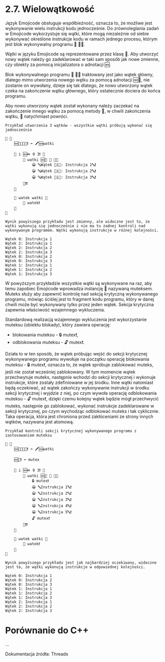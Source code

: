 # 2.7. Wielowątkowość

Język Emojicode obsługuje współbieżność, oznacza to, że możliwe jest wykonywanie wielu instrukcji kodu jednocześnie. 
Do zrównoleglania zadań w Emojicode wykorzystuje się wątki, które mogą niezależnie od siebie wykonywać określone instrukcje kodu w ramach jednego procesu, którym jest blok wykonywalny programu 🏁 🍇🍉.

Wątki w języku Emojicode są reprezentowane przez klasę 🧵.
Aby utworzyć nowy wątek należy go zadeklarować w taki sam sposób jak nowe zmienne, czy obiekty za pomocą inicjalizatora o adnotacji 🆕.

Blok wykonywalnego programu 🏁 🍇🍉 traktowany jest jako wątek główny, dlatego mimo utworzenia nowego wątku za pomocą adnotacji 🆕🧵, nie zostanie on wywołany, dzieje się tak dlatego, że nowo utworzony wątek czeka na zakończenie wątku głównego, który ostatecznie dociera do końca programu.

Aby nowo utworzony wątek został wykonany należy zaczekać na zakończenie innego wątku za pomocą metody 🛂, w chwili zakończenia wątku, 🛂 natychmiast powróci. 

```
Przykład utworzenia 3 wątków - wszystkie wątki próbują wykonać się jednocześnie

🏁 🍇
    🆕🍨🐚🧵🍆❗️ ➡️ 🖍🆕watki

    🔂 i 🆕⏩ 0 3❗️ 🍇
        🐻 watki 🆕🧵 🍇 🎍🥡
            😀 🔤Wątek 🧲i🧲: Instrukcja 1🔤❗️
            😀 🔤Wątek 🧲i🧲: Instrukcja 2🔤❗️
            😀 🔤Wątek 🧲i🧲: Instrukcja 3🔤❗️
        🍉❗️❗️
    🍉

    🔂 watek watki 🍇
        🛂 watek❗️
    🍉
🍉

Wynik powyższego przykładu jest zmienny, ale widoczne jest to, że wątki wykonują się jednocześnie i nie ma tu żadnej kontroli nad wykonywanym programem. Wątki wykonują instrukcje w różnej kolejności.

Wątek 0: Instrukcja 1
Wątek 2: Instrukcja 1
Wątek 2: Instrukcja 2
Wątek 2: Instrukcja 3
Wątek 0: Instrukcja 2
Wątek 0: Instrukcja 3
Wątek 1: Instrukcja 1
Wątek 1: Instrukcja 2
Wątek 1: Instrukcja 3
```

W powyższym przykładzie wszystkie wątki są wykonywane na raz, aby temu zapobiec Emojicode wprowadza instancję 🔐 nazywaną muteksem. Muteks służy aby zapewnić kontrolę nad sekcją krytyczną wykonywanego programu, mówiąc ściślej jest to fragment kodu programu, który w danej chwili może być wykonywany tylko przez jeden wątek. Sekcja krytyczna zapewnia właściwość wzajemnego wykluczenia.

Standardową realizacją wzajemnego wykluczenia jest wykorzystanie muteksu (obiektu blokady), który zawiera operację:
* blokowania muteksu - 🔒 mutex❗️,
* odblokowania muteksu - 🔓 mutex❗️.

Działa to w ten sposób, że wątek próbując wejść do sekcji krytycznej wykonywanego programu wywołuje na początku operację blokowania muteksu - 🔒 mutex❗️, oznacza to, że wątek spróbuje zablokować muteks, jeśli nie został wcześniej zablokowany. W tym momencie wątek przechwytuje muteks, następnie wchodzi do sekcji krytycznej i wykonuje instrukcje, które zostały zdefiniowane w jej środku. Inne wątki natomiast będą oczekiwać, aż wątek zakończy wykonywanie instrukcji w środku sekcji krytycznej i wyjdzie z niej, po czym wywoła operację odblokowania muteksu - 🔓 mutex❗️, dzięki czemu kolejny wątek będzie mógł przechwycić muteks, następnie go zablokować, wykonać instrukcje zadeklarowane w sekcji krytycznej, po czym wychodząc odblokować muteks i tak cyklicznie.
Taka operacja, która jest chroniona przed zakłóceniami ze strony innych wątków, nazywana jest atomową.

```
Przykład kontroli sekcji krytycznej wykonywanego programu z zastosowaniem muteksu

🏁 🍇
    🆕🍨🐚🧵🍆❗️ ➡️ 🖍🆕watki

    🆕🔐❗️ ➡️ mutex

    🔂 i 🆕⏩ 0 3❗️ 🍇
        🐻 watki 🆕🧵 🍇 🎍🥡
            🔒 mutex❗️
            😀 🔤Instrukcja 1🔤❗️
            😀 🔤Instrukcja 2🔤❗️
            😀 🔤Instrukcja 3🔤❗️
            😀 🔤Instrukcja 4🔤❗️
            😀 🔤Instrukcja 5🔤❗️
            🔓 mutex❗️
        🍉❗️❗️
    🍉

    🔂 watek watki 🍇
        🛂 watek❗️
    🍉
🍉

Wynik powyższego przykładu jest jak najbardziej oczekiwany, widoczne jest to, że wątki wykonują instrukcje w odpowiednej kolejności.

Wątek 0: Instrukcja 1
Wątek 0: Instrukcja 2
Wątek 0: Instrukcja 3
Wątek 1: Instrukcja 1
Wątek 1: Instrukcja 2
Wątek 1: Instrukcja 3
Wątek 2: Instrukcja 1
Wątek 2: Instrukcja 2
Wątek 2: Instrukcja 3
```

# Porównanie do C++

...

Dokumentacja źródła: Threads